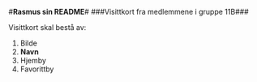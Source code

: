 #**Rasmus sin README**#
###Visittkort fra medlemmene i gruppe 11B###

Visittkort skal bestå av:

1. Bilde
2. **Navn**
3. Hjemby
4. Favorittby
